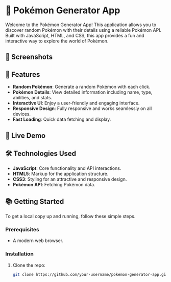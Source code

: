 # 🐾 Pokémon Generator App

Welcome to the Pokémon Generator App! This application allows you to discover random Pokémon with their details using a reliable Pokémon API. Built with JavaScript, HTML, and CSS, this app provides a fun and interactive way to explore the world of Pokémon.

## 📸 Screenshots


## 🌟 Features

- **Random Pokémon**: Generate a random Pokémon with each click.
- **Pokémon Details**: View detailed information including name, type, abilities, and stats.
- **Interactive UI**: Enjoy a user-friendly and engaging interface.
- **Responsive Design**: Fully responsive and works seamlessly on all devices.
- **Fast Loading**: Quick data fetching and display.

## 🚀 Live Demo


## 🛠️ Technologies Used

- **JavaScript**: Core functionality and API interactions.
- **HTML5**: Markup for the application structure.
- **CSS3**: Styling for an attractive and responsive design.
- **Pokémon API**: Fetching Pokémon data.

## 📚 Getting Started

To get a local copy up and running, follow these simple steps.

### Prerequisites

- A modern web browser.

### Installation

1. Clone the repo:
   ```sh
   git clone https://github.com/your-username/pokemon-generator-app.git
